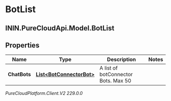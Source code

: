 # BotList

## ININ.PureCloudApi.Model.BotList

## Properties

|Name | Type | Description | Notes|
|------------ | ------------- | ------------- | -------------|
| **ChatBots** | [**List&lt;BotConnectorBot&gt;**](BotConnectorBot) | A list of botConnector Bots. Max 50 | |



_PureCloudPlatform.Client.V2 229.0.0_
